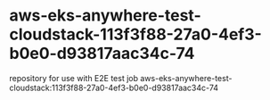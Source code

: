 # aws-eks-anywhere-test-cloudstack-113f3f88-27a0-4ef3-b0e0-d93817aac34c-74
repository for use with E2E test job aws-eks-anywhere-test-cloudstack:113f3f88-27a0-4ef3-b0e0-d93817aac34c-74
